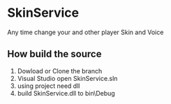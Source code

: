 # SkinService

Any time change your and other player Skin and Voice

## How build the source
1. Dowload or Clone the branch
2. Visual Studio open SkinService.sln
3. using project need dll
4. build SkinService.dll to bin\Debug